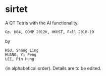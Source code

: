 # sirtet
A QT Tetris with the AI functionality.
```
Gp. H04, COMP 2012H, HKUST, Fall 2018-19
```
by 
```
HSU, Shang Ling
HUANG, Yi Feng
LEE, Pin Hung
```
(in alphabetical order). Details are to be edited.
